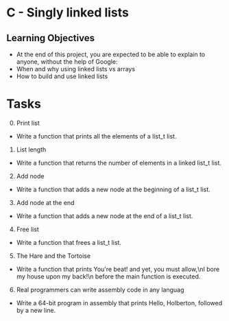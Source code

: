 # C - Singly linked lists
## Learning Objectives
- At the end of this project, you are expected to be able to explain to anyone, without the help of Google:
- When and why using linked lists vs arrays
- How to build and use linked lists
# Tasks
0. Print list
- Write a function that prints all the elements of a list_t list.
1. List length
- Write a function that returns the number of elements in a linked list_t list.
2. Add node
- Write a function that adds a new node at the beginning of a list_t list.
3. Add node at the end
- Write a function that adds a new node at the end of a list_t list.
4. Free list
- Write a function that frees a list_t list.
5. The Hare and the Tortoise
- Write a function that prints You're beat! and yet, you must allow,\nI bore my house upon my back!\n before the main function is executed.
6. Real programmers can write assembly code in any languag
- Write a 64-bit program in assembly that prints Hello, Holberton, followed by a new line.
